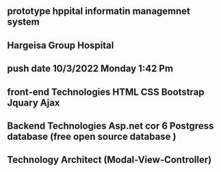 ## prototype hppital informatin managemnet system
## Hargeisa Group Hospital
## push date 10/3/2022 Monday 1:42 Pm
## front-end Technologies HTML CSS Bootstrap Jquary Ajax
## Backend Technologies Asp.net cor 6 Postgress database (free open source database )
## Technology Architect (Modal-View-Controller)
